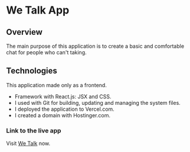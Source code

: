 # We Talk App
## Overview
The main purpose of this application is to create a basic and comfortable chat for people who can't taking.

## Technologies
This application made only as a frontend.
* Framework with React.js: JSX and CSS. 
* I used with Git for building, updating and managing the system files. 
* I deployed the application to Vercel.com.
* I created a domain with Hostinger.com.

### Link to the live app
Visit [We Talk](https://www.we-talk.fun) now.